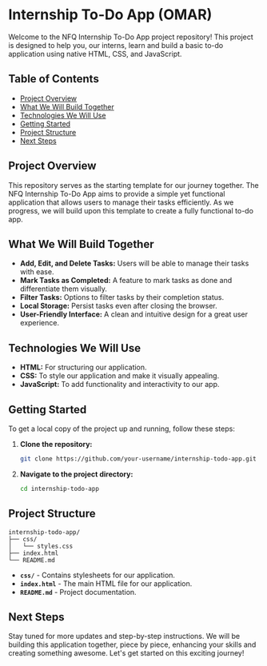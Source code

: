 # Internship To-Do App (OMAR)

Welcome to the NFQ Internship To-Do App project repository! This project is designed to help you, our interns, learn and build a basic to-do application using native HTML, CSS, and JavaScript.

## Table of Contents

-   [Project Overview](#project-overview)
-   [What We Will Build Together](#what-we-will-build-together)
-   [Technologies We Will Use](#technologies-we-will-use)
-   [Getting Started](#getting-started)
-   [Project Structure](#project-structure)
-   [Next Steps](#next-steps)

## Project Overview

This repository serves as the starting template for our journey together. The NFQ Internship To-Do App aims to provide a simple yet functional application that allows users to manage their tasks efficiently. As we progress, we will build upon this template to create a fully functional to-do app.

## What We Will Build Together

-   **Add, Edit, and Delete Tasks:** Users will be able to manage their tasks with ease.
-   **Mark Tasks as Completed:** A feature to mark tasks as done and differentiate them visually.
-   **Filter Tasks:** Options to filter tasks by their completion status.
-   **Local Storage:** Persist tasks even after closing the browser.
-   **User-Friendly Interface:** A clean and intuitive design for a great user experience.

## Technologies We Will Use

-   **HTML:** For structuring our application.
-   **CSS:** To style our application and make it visually appealing.
-   **JavaScript:** To add functionality and interactivity to our app.

## Getting Started

To get a local copy of the project up and running, follow these steps:

1. **Clone the repository:**
    ```bash
    git clone https://github.com/your-username/internship-todo-app.git
    ```
2. **Navigate to the project directory:**
    ```bash
    cd internship-todo-app
    ```

## Project Structure

```
internship-todo-app/
├── css/
│   └── styles.css
├── index.html
└── README.md
```

-   **`css/`** - Contains stylesheets for our application.
-   **`index.html`** - The main HTML file for our application.
-   **`README.md`** - Project documentation.

## Next Steps

Stay tuned for more updates and step-by-step instructions. We will be building this application together, piece by piece, enhancing your skills and creating something awesome. Let's get started on this exciting journey!
